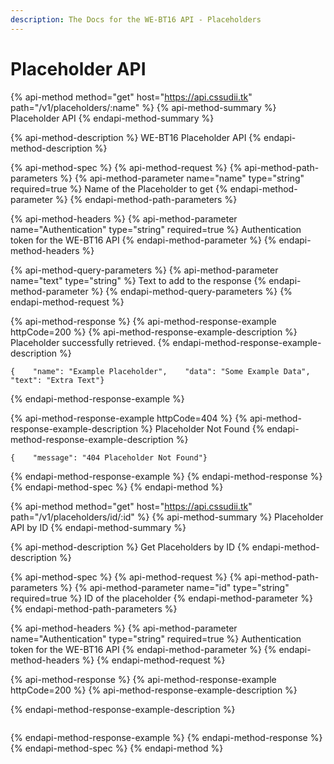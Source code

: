 ```yaml
---
description: The Docs for the WE-BT16 API - Placeholders
---
```


# Placeholder API

{% api-method method="get" host="https://api.cssudii.tk" path="/v1/placeholders/:name" %}
{% api-method-summary %}
Placeholder API
{% endapi-method-summary %}

{% api-method-description %}
WE-BT16 Placeholder API
{% endapi-method-description %}

{% api-method-spec %}
{% api-method-request %}
{% api-method-path-parameters %}
{% api-method-parameter name="name" type="string" required=true %}
Name of the Placeholder to get
{% endapi-method-parameter %}
{% endapi-method-path-parameters %}

{% api-method-headers %}
{% api-method-parameter name="Authentication" type="string" required=true %}
Authentication token for the WE-BT16 API
{% endapi-method-parameter %}
{% endapi-method-headers %}

{% api-method-query-parameters %}
{% api-method-parameter name="text" type="string" %}
Text to add to the response
{% endapi-method-parameter %}
{% endapi-method-query-parameters %}
{% endapi-method-request %}

{% api-method-response %}
{% api-method-response-example httpCode=200 %}
{% api-method-response-example-description %}
Placeholder successfully retrieved.
{% endapi-method-response-example-description %}

```
{    "name": "Example Placeholder",    "data": "Some Example Data",    "text": "Extra Text"}
```
{% endapi-method-response-example %}

{% api-method-response-example httpCode=404 %}
{% api-method-response-example-description %}
Placeholder Not Found
{% endapi-method-response-example-description %}

```
{    "message": "404 Placeholder Not Found"}
```
{% endapi-method-response-example %}
{% endapi-method-response %}
{% endapi-method-spec %}
{% endapi-method %}

{% api-method method="get" host="https://api.cssudii.tk" path="/v1/placeholders/id/:id" %}
{% api-method-summary %}
Placeholder API by ID
{% endapi-method-summary %}

{% api-method-description %}
Get Placeholders by ID
{% endapi-method-description %}

{% api-method-spec %}
{% api-method-request %}
{% api-method-path-parameters %}
{% api-method-parameter name="id" type="string" required=true %}
ID of the placeholder
{% endapi-method-parameter %}
{% endapi-method-path-parameters %}

{% api-method-headers %}
{% api-method-parameter name="Authentication" type="string" required=true %}
Authentication token for the WE-BT16 API
{% endapi-method-parameter %}
{% endapi-method-headers %}
{% endapi-method-request %}

{% api-method-response %}
{% api-method-response-example httpCode=200 %}
{% api-method-response-example-description %}

{% endapi-method-response-example-description %}

```

```
{% endapi-method-response-example %}
{% endapi-method-response %}
{% endapi-method-spec %}
{% endapi-method %}

